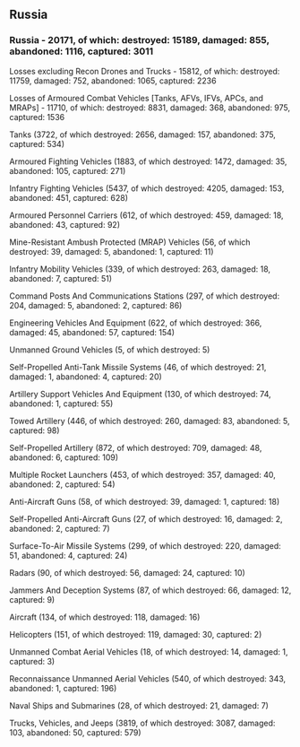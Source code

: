 
 
 ## Russia
 
 ### Russia - 20171, of which: destroyed: 15189, damaged: 855, abandoned: 1116, captured: 3011

 Losses excluding Recon Drones and Trucks - 15812, of which: destroyed: 11759, damaged: 752, abandoned: 1065, captured: 2236

 Losses of Armoured Combat Vehicles [Tanks, AFVs, IFVs, APCs, and MRAPs] - 11710, of which: destroyed: 8831, damaged: 368, abandoned: 975, captured: 1536

 

 

 Tanks (3722, of which destroyed: 2656, damaged: 157, abandoned: 375, captured: 534)

 Armoured Fighting Vehicles (1883, of which destroyed: 1472, damaged: 35, abandoned: 105, captured: 271)

 Infantry Fighting Vehicles (5437, of which destroyed: 4205, damaged: 153, abandoned: 451, captured: 628)

 Armoured Personnel Carriers (612, of which destroyed: 459, damaged: 18, abandoned: 43, captured: 92)

 Mine-Resistant Ambush Protected (MRAP) Vehicles (56, of which destroyed: 39, damaged: 5, abandoned: 1, captured: 11)

 Infantry Mobility Vehicles (339, of which destroyed: 263, damaged: 18, abandoned: 7, captured: 51)

 Command Posts And Communications Stations (297, of which destroyed: 204, damaged: 5, abandoned: 2, captured: 86)

 Engineering Vehicles And Equipment (622, of which destroyed: 366, damaged: 45, abandoned: 57, captured: 154)

 Unmanned Ground Vehicles (5, of which destroyed: 5)

 Self-Propelled Anti-Tank Missile Systems (46, of which destroyed: 21, damaged: 1, abandoned: 4, captured: 20)

 Artillery Support Vehicles And Equipment (130, of which destroyed: 74, abandoned: 1, captured: 55)

 Towed Artillery (446, of which destroyed: 260, damaged: 83, abandoned: 5, captured: 98)

 Self-Propelled Artillery (872, of which destroyed: 709, damaged: 48, abandoned: 6, captured: 109)

 Multiple Rocket Launchers (453, of which destroyed: 357, damaged: 40, abandoned: 2, captured: 54)

 Anti-Aircraft Guns (58, of which destroyed: 39, damaged: 1, captured: 18)

 Self-Propelled Anti-Aircraft Guns (27, of which destroyed: 16, damaged: 2, abandoned: 2, captured: 7)

 Surface-To-Air Missile Systems (299, of which destroyed: 220, damaged: 51, abandoned: 4, captured: 24)

 Radars (90, of which destroyed: 56, damaged: 24, captured: 10)

 Jammers And Deception Systems (87, of which destroyed: 66, damaged: 12, captured: 9)

 Aircraft (134, of which destroyed: 118, damaged: 16)

 Helicopters (151, of which destroyed: 119, damaged: 30, captured: 2)

 Unmanned Combat Aerial Vehicles (18, of which destroyed: 14, damaged: 1, captured: 3)

 Reconnaissance Unmanned Aerial Vehicles (540, of which destroyed: 343, abandoned: 1, captured: 196)

 Naval Ships and Submarines (28, of which destroyed: 21, damaged: 7)

 Trucks, Vehicles, and Jeeps (3819, of which destroyed: 3087, damaged: 103, abandoned: 50, captured: 579)

